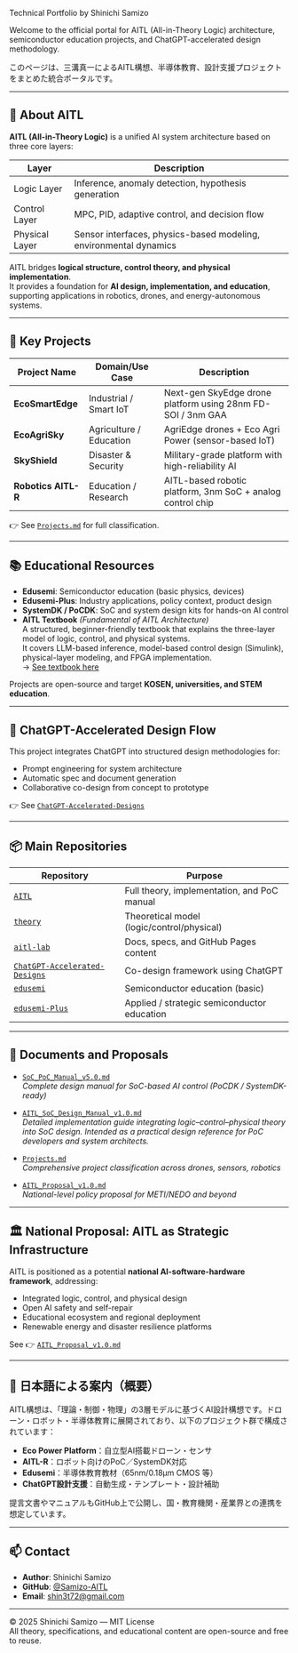 Technical Portfolio by Shinichi Samizo

Welcome to the official portal for AITL (All-in-Theory Logic) architecture, semiconductor education projects, and ChatGPT-accelerated design methodology.

このページは、三溝真一によるAITL構想、半導体教育、設計支援プロジェクトをまとめた統合ポータルです。

---

## 🧠 About AITL

**AITL (All-in-Theory Logic)** is a unified AI system architecture based on three core layers:

| Layer         | Description                                                  |
|---------------|--------------------------------------------------------------|
| Logic Layer   | Inference, anomaly detection, hypothesis generation          |
| Control Layer | MPC, PID, adaptive control, and decision flow                |
| Physical Layer| Sensor interfaces, physics-based modeling, environmental dynamics |

AITL bridges **logical structure, control theory, and physical implementation**.  
It provides a foundation for **AI design, implementation, and education**, supporting applications in robotics, drones, and energy-autonomous systems.

---

## 🚀 Key Projects

| Project Name      | Domain/Use Case         | Description                                                 |
|-------------------|-------------------------|-------------------------------------------------------------|
| **EcoSmartEdge**  | Industrial / Smart IoT  | Next-gen SkyEdge drone platform using 28nm FD-SOI / 3nm GAA |
| **EcoAgriSky**    | Agriculture / Education | AgriEdge drones + Eco Agri Power (sensor-based IoT)         |
| **SkyShield**     | Disaster & Security     | Military-grade platform with high-reliability AI            |
| **Robotics AITL-R** | Education / Research    | AITL-based robotic platform, 3nm SoC + analog control chip  |

👉 See [`Projects.md`](https://github.com/Samizo-AITL/AITL/blob/main/docs/Projects.md) for full classification.

---

## 📚 Educational Resources

- **Edusemi**: Semiconductor education (basic physics, devices)
- **Edusemi-Plus**: Industry applications, policy context, product design
- **SystemDK / PoCDK**: SoC and system design kits for hands-on AI control
- **AITL Textbook** *(Fundamental of AITL Architecture)*  
  A structured, beginner-friendly textbook that explains the three-layer model of logic, control, and physical systems.  
  It covers LLM-based inference, model-based control design (Simulink), physical-layer modeling, and FPGA implementation.  
  → [See textbook here](https://github.com/Samizo-AITL/AITL/blob/main/Education/Fundamental_of_AITL_Architecture/README.md)

Projects are open-source and target **KOSEN, universities, and STEM education**.

---

## 🤖 ChatGPT-Accelerated Design Flow

This project integrates ChatGPT into structured design methodologies for:

- Prompt engineering for system architecture  
- Automatic spec and document generation  
- Collaborative co-design from concept to prototype  

👉 See [`ChatGPT-Accelerated-Designs`](https://github.com/Samizo-AITL/ChatGPT-Accelerated-Designs)

---

## 📦 Main Repositories

| Repository | Purpose |
|------------|---------|
| [`AITL`](https://github.com/Samizo-AITL/AITL) | Full theory, implementation, and PoC manual |
| [`theory`](https://github.com/Samizo-AITL/theory) | Theoretical model (logic/control/physical) |
| [`aitl-lab`](https://github.com/Samizo-AITL/aitl-lab) | Docs, specs, and GitHub Pages content |
| [`ChatGPT-Accelerated-Designs`](https://github.com/Samizo-AITL/ChatGPT-Accelerated-Designs) | Co-design framework using ChatGPT |
| [`edusemi`](https://github.com/Samizo-AITL/edusemi) | Semiconductor education (basic) |
| [`edusemi-Plus`](https://github.com/Samizo-AITL/edusemi-Plus) | Applied / strategic semiconductor education |

---

## 🧾 Documents and Proposals

- [`SoC_PoC_Manual_v5.0.md`](https://github.com/Samizo-AITL/aitl-lab/blob/main/docs/SoC_PoC_Manual_v5.0.md)  
  *Complete design manual for SoC-based AI control (PoCDK / SystemDK-ready)*

- [`AITL_SoC_Design_Manual_v1.0.md`](https://github.com/Samizo-AITL/aitl-lab/blob/main/docs/soc-manual/AITL_SoC_Design_Manual_v1.0.md)  
  *Detailed implementation guide integrating logic–control–physical theory into SoC design. Intended as a practical design reference for PoC developers and system architects.*

- [`Projects.md`](https://github.com/Samizo-AITL/AITL/blob/main/docs/Projects.md)  
  *Comprehensive project classification across drones, sensors, robotics*

- [`AITL_Proposal_v1.0.md`](https://github.com/Samizo-AITL/AITL/blob/main/AITL_Proposal_v1.0.md)  
  *National-level policy proposal for METI/NEDO and beyond*

---

## 🏛 National Proposal: AITL as Strategic Infrastructure

AITL is positioned as a potential **national AI-software-hardware framework**, addressing:

- Integrated logic, control, and physical design  
- Open AI safety and self-repair  
- Educational ecosystem and regional deployment  
- Renewable energy and disaster resilience platforms  

See 👉 [`AITL_Proposal_v1.0.md`](https://github.com/Samizo-AITL/AITL/blob/main/AITL_Proposal_v1.0.md)

---

## 🗾 日本語による案内（概要）

AITL構想は、「理論・制御・物理」の3層モデルに基づくAI設計構想です。ドローン・ロボット・半導体教育に展開されており、以下のプロジェクト群で構成されています：

- **Eco Power Platform**：自立型AI搭載ドローン・センサ  
- **AITL-R**：ロボット向けのPoC／SystemDK対応  
- **Edusemi**：半導体教育教材（65nm/0.18µm CMOS 等）  
- **ChatGPT設計支援**：自動生成・テンプレート・設計補助  

提言文書やマニュアルもGitHub上で公開し、国・教育機関・産業界との連携を想定しています。

---

## 📫 Contact

- **Author**: Shinichi Samizo  
- **GitHub**: [@Samizo-AITL](https://github.com/Samizo-AITL)  
- **Email**: shin3t72@gmail.com  

---

© 2025 Shinichi Samizo — MIT License  
All theory, specifications, and educational content are open-source and free to reuse.
